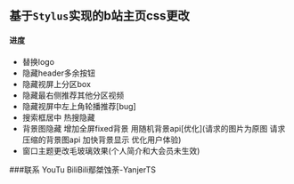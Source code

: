 ## 基于`Stylus`实现的b站主页css更改
#### 进度
 + 替换logo
 + 隐藏header多余按钮
 + 隐藏视屏上分区box
 + 隐藏最右侧推荐其他分区视频
 + 隐藏视屏中左上角轮播推荐[bug]
 + 搜索框居中  热搜隐藏
 + 背景图隐藏 增加全屏fixed背景  用随机背景api[优化](请求的图片为原图  请求压缩的背景图api 加快背景显示 优化用户体验)
 + 窗口主题更改毛玻璃效果(个人简介和大会员未生效)

###联系
YouTu
BiliBili<a herf='https://space.bilibili.com/1979641484'>鄢桀蚀荼-YanjerTS</a>
